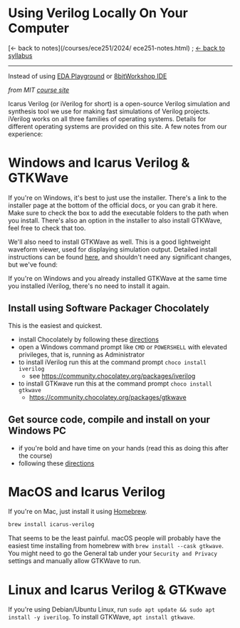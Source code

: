 # Using Verilog Locally On Your Computer

[<- back to notes](/courses/ece251/2024/
ece251-notes.html) ; 
[<- back to syllabus](/courses/ece251/2024/ece251-syllabus-spring-2024.html)

---

Instead of using [EDA Playground]() or [8bitWorkshop IDE](https://8bitworkshop.com/v3.11.0/?file=racing_game_cpu.v&platform=verilog)

*from MIT [course site](https://fpga.mit.edu/6205/F22/documentation/iVerilog)*

Icarus Verilog (or iVerilog for short) is a open-source Verilog simulation and synthesis tool we use for making fast simulations of Verilog projects. iVerilog works on all three families of operating systems. Details for different operating systems are provided on this site. A few notes from our experience:

# Windows and Icarus Verilog & GTKWave

If you're on Windows, it's best to just use the installer. There's a link to the installer page at the bottom of the official docs, or you can grab it here. Make sure to check the box to add the executable folders to the path when you install. There's also an option in the installer to also install GTKWave, feel free to check that too.

We'll also need to install GTKWave as well. This is a good lightweight waveform viewer, used for displaying simulation output. Detailed install instructions can be found [here](http://gtkwave.sourceforge.net/), and shouldn't need any significant changes, but we've found:

If you're on Windows and you already installed GTKWave at the same time you installed iVerilog, there's no need to install it again.

## Install using Software Packager Chocolately
This is the easiest and quickest.
* install Chocolately by following these [directions](https://chocolatey.org/install)
* open a Windows command prompt like `CMD` or `POWERSHELL` with elevated privileges, that is, running as Administrator
* to install iVerilog run this at the command prompt `choco install iverilog`
  * see https://community.chocolatey.org/packages/iverilog
* to install GTKwave run this at the command prompt `choco install gtkwave`
  * https://community.chocolatey.org/packages/gtkwave

## Get source code, compile and install on your Windows PC
* if you're bold and have time on your hands (read this as doing this after the course)
* following these [directions](https://steveicarus.github.io/iverilog/usage/installation.html)

# MacOS and Icarus Verilog
If you're on Mac, just install it using [Homebrew](https://brew.sh/).

```bash
brew install icarus-verilog
```

That seems to be the least painful. macOS people will probably have the easiest time installing from homebrew with `brew install --cask gtkwave`. You might need to go the General tab under your `Security and Privacy` settings and manually allow GTKWave to run.


# Linux and Icarus Verilog & GTKwave
If you're using Debian/Ubuntu Linux, run `sudo apt update && sudo apt install -y iverilog`. To install GTKWave, `apt install gtkwave`.
